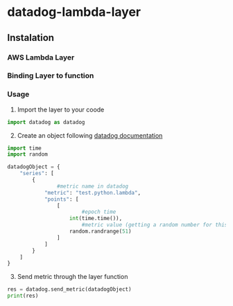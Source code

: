 # datadog-lambda-layer

## Instalation
### AWS Lambda Layer
<text>
<upload_file>

### Binding Layer to function
<text>

### Usage
1. Import the layer to your coode
```python
import datadog as datadog
```
2. Create an object following [datadog documentation](https://docs.datadoghq.com/serverless/custom_metrics/#custom-metrics-sample-code)
```python
import time
import random

datadogObject = {
	"series": [
		{
      			#metric name in datadog
			"metric": "test.python.lambda",
			"points": [
				[
        				#epoch time
					int(time.time()),
        				#metric value (getting a random number for this example)
					random.randrange(51)
				]
			]
		}
	]
}
```
3. Send metric through the layer function
```python
res = datadog.send_metric(datadogObject)
print(res)
```
